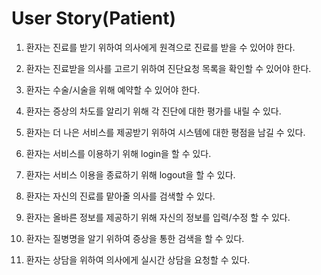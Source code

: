 # User Story(Patient)

1. 환자는 진료를 받기 위하여 의사에게 원격으로 진료를 받을 수 있어야 한다.

2. 환자는 진료받을 의사를 고르기 위하여 진단요청 목록을 확인할 수 있어야 한다.

3. 환자는 수술/시술을 위해 예약할 수 있어야 한다.

4. 환자는 증상의 차도를 알리기 위해 각 진단에 대한 평가를 내릴 수 있다.

5. 환자는 더 나은 서비스를 제공받기 위하여 시스템에 대한 평점을 남길 수 있다.

6. 환자는 서비스를 이용하기 위해 login을 할 수 있다.

7. 환자는 서비스 이용을 종료하기 위해 logout을 할 수 있다.

8. 환자는 자신의 진료를 맡아줄 의사를 검색할 수 있다.

9. 환자는 올바른 정보를 제공하기 위해 자신의 정보를 입력/수정 할 수 있다.

10. 환자는 질병명을 알기 위하여 증상을 통한 검색을 할 수 있다.

11. 환자는 상담을 위하여 의사에게 실시간 상담을 요청할 수 있다.
